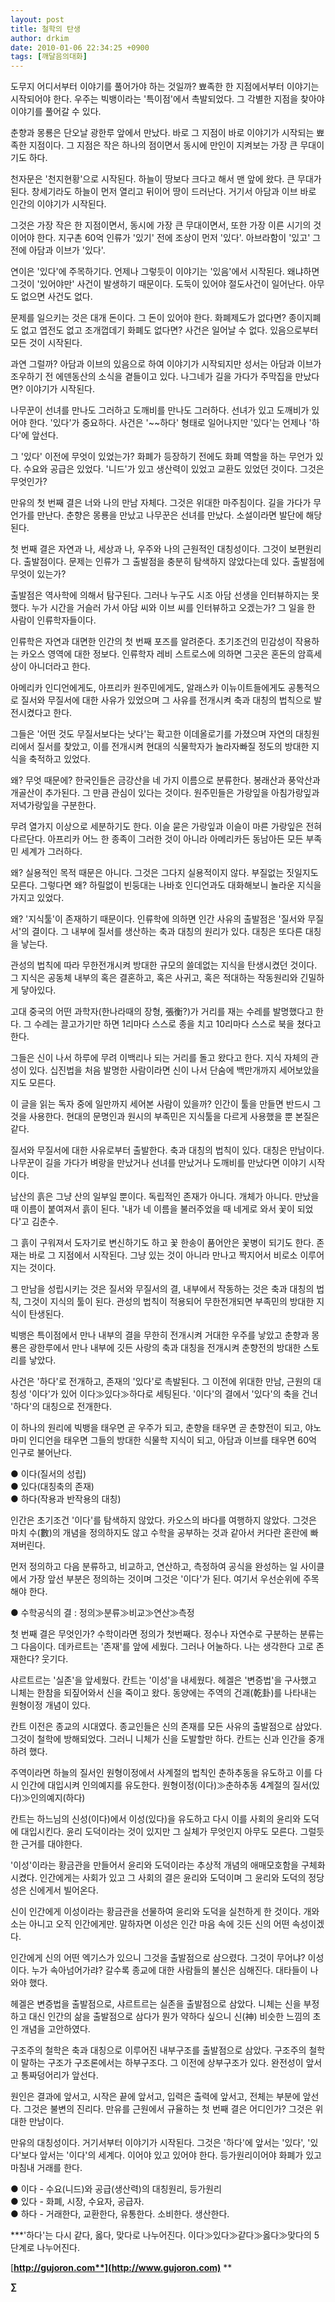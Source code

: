 ```yaml
---
layout: post
title: 철학의 탄생
author: drkim
date: 2010-01-06 22:34:25 +0900
tags: [깨달음의대화]
---
```

 도무지 어디서부터 이야기를 풀어가야 하는 것일까? 뾰족한 한 지점에서부터 이야기는 시작되어야 한다. 우주는 빅뱅이라는 '특이점'에서 촉발되었다. 그 각별한 지점을 찾아야 이야기를 풀어갈 수 있다. 

춘향과 몽룡은 단오날 광한루 앞에서 만났다. 바로 그 지점이 바로 이야기가 시작되는 뾰족한 지점이다. 그 지점은 작은 하나의 점이면서 동시에 만인이 지켜보는 가장 큰 무대이기도 하다. 

천자문은 '천지현황'으로 시작된다. 하늘이 땅보다 크다고 해서 맨 앞에 왔다. 큰 무대가 된다. 창세기라도 하늘이 먼저 열리고 뒤이어 땅이 드러난다. 거기서 아담과 이브 바로 인간의 이야기가 시작된다. 

그것은 가장 작은 한 지점이면서, 동시에 가장 큰 무대이면서, 또한 가장 이른 시기의 것이어야 한다. 지구촌 60억 인류가 '있기' 전에 조상이 먼저 '있다'. 아브라함이 '있고' 그 전에 아담과 이브가 '있다'. 

연이은 '있다'에 주목하기다. 언제나 그렇듯이 이야기는 '있음'에서 시작된다. 왜냐하면 그것이 '있어야만' 사건이 발생하기 때문이다. 도둑이 있어야 절도사건이 일어난다. 아무도 없으면 사건도 없다.

문제를 일으키는 것은 대개 돈이다. 그 돈이 있어야 한다. 화폐제도가 없다면? 종이지폐도 없고 엽전도 없고 조개껍데기 화폐도 없다면? 사건은 일어날 수 없다. 있음으로부터 모든 것이 시작된다. 

과연 그럴까? 아담과 이브의 있음으로 하여 이야기가 시작되지만 성서는 아담과 이브가 조우하기 전 에덴동산의 소식을 곁들이고 있다. 나그네가 길을 가다가 주막집을 만났다면? 이야기가 시작된다. 

나무꾼이 선녀를 만나도 그러하고 도깨비를 만나도 그러하다. 선녀가 있고 도깨비가 있어야 한다. '있다'가 중요하다. 사건은 '~~하다' 형태로 일어나지만 '있다'는 언제나 '하다'에 앞선다. 

그 '있다' 이전에 무엇이 있었는가? 화폐가 등장하기 전에도 화폐 역할을 하는 무언가 있다. 수요와 공급은 있었다. '니드'가 있고 생산력이 있었고 교환도 있었던 것이다. 그것은 무엇인가? 

만유의 첫 번째 결은 너와 나의 만남 자체다. 그것은 위대한 마주침이다. 길을 가다가 무언가를 만난다. 춘향은 몽룡을 만났고 나무꾼은 선녀를 만났다. 소설이라면 발단에 해당된다. 

첫 번째 결은 자연과 나, 세상과 나, 우주와 나의 근원적인 대칭성이다. 그것이 보편원리다. 출발점이다. 문제는 인류가 그 출발점을 충분히 탐색하지 않았다는데 있다. 출발점에 무엇이 있는가? 

출발점은 역사학에 의해서 탐구된다. 그러나 누구도 시조 아담 선생을 인터뷰하지는 못했다. 누가 시간을 거슬러 가서 아담 씨와 이브 씨를 인터뷰하고 오겠는가? 그 일을 한 사람이 인류학자들이다. 

인류학은 자연과 대면한 인간의 첫 번째 포즈를 알려준다. 초기조건의 민감성이 작용하는 카오스 영역에 대한 정보다. 인류학자 레비 스트로스에 의하면 그곳은 혼돈의 암흑세상이 아니더라고 한다. 

아메리카 인디언에게도, 아프리카 원주민에게도, 알래스카 이뉴이트들에게도 공통적으로 질서와 무질서에 대한 사유가 있었으며 그 사유를 전개시켜 축과 대칭의 법칙으로 발전시켰다고 한다. 

그들은 '어떤 것도 무질서보다는 낫다'는 확고한 이데올로기를 가졌으며 자연의 대칭원리에서 질서를 찾았고, 이를 전개시켜 현대의 식물학자가 놀라자빠질 정도의 방대한 지식을 축적하고 있었다. 

왜? 무엇 때문에? 한국인들은 금강산을 네 가지 이름으로 분류한다. 봉래산과 풍악산과 개골산이 추가된다. 그 만큼 관심이 있다는 것이다. 원주민들은 가랑잎을 아침가랑잎과 저녁가랑잎을 구분한다. 

무려 열가지 이상으로 세분하기도 한다. 이슬 묻은 가랑잎과 이슬이 마른 가랑잎은 전혀 다르단다. 아프리카 어느 한 종족이 그러한 것이 아니라 아메리카든 동남아든 모든 부족민 세계가 그러하다.

왜? 실용적인 목적 때문은 아니다. 그것은 그다지 실용적이지 않다. 부질없는 짓일지도 모른다. 그렇다면 왜? 하릴없이 빈둥대는 나바호 인디언과도 대화해보니 놀라운 지식을 가지고 있었다.

왜? '지식툴'이 존재하기 때문이다. 인류학에 의하면 인간 사유의 출발점은 '질서와 무질서'의 결이다. 그 내부에 질서를 생산하는 축과 대칭의 원리가 있다. 대칭은 또다른 대칭을 낳는다. 

관성의 법칙에 따라 무한전개시켜 방대한 규모의 쓸데없는 지식을 탄생시켰던 것이다. 그 지식은 공동체 내부의 혹은 결혼하고, 혹은 사귀고, 혹은 적대하는 작동원리와 긴밀하게 닿아있다. 

고대 중국의 어떤 과학자(한나라때의 장형, 張衡?)가 거리를 재는 수레를 발명했다고 한다. 그 수레는 끌고가기만 하면 1리마다 스스로 종을 치고 10리마다 스스로 북을 쳤다고 한다. 

그들은 신이 나서 하루에 무려 이백리나 되는 거리를 돌고 왔다고 한다. 지식 자체의 관성이 있다. 십진법을 처음 발명한 사람이라면 신이 나서 단숨에 백만개까지 세어보았을지도 모른다. 

이 글을 읽는 독자 중에 일만까지 세어본 사람이 있을까? 인간이 툴을 만들면 반드시 그것을 사용한다. 현대의 문명인과 원시의 부족민은 지식툴을 다르게 사용했을 뿐 본질은 같다. 

질서와 무질서에 대한 사유로부터 출발한다. 축과 대칭의 법칙이 있다. 대칭은 만남이다. 나무꾼이 길을 가다가 벼랑을 만났거나 선녀를 만났거나 도깨비를 만났다면 이야기 시작이다.

남산의 흙은 그냥 산의 일부일 뿐이다. 독립적인 존재가 아니다. 개체가 아니다. 만났을 때 이름이 붙여져서 흙이 된다. '내가 네 이름을 불러주었을 때 네게로 와서 꽃이 되었다'고 김춘수.

그 흙이 구워져서 도자기로 변신하기도 하고 꽃 한송이 품어안은 꽃병이 되기도 한다. 존재는 바로 그 지점에서 시작된다. 그냥 있는 것이 아니라 만나고 짝지어서 비로소 이루어지는 것이다.

그 만남을 성립시키는 것은 질서와 무질서의 결, 내부에서 작동하는 것은 축과 대칭의 법칙, 그것이 지식의 툴이 된다. 관성의 법칙이 적용되어 무한전개되면 부족민의 방대한 지식이 탄생된다.

빅뱅은 특이점에서 만나 내부의 결을 무한히 전개시켜 거대한 우주를 낳았고 춘향과 몽룡은 광한루에서 만나 내부에 깃든 사랑의 축과 대칭을 전개시켜 춘향전의 방대한 스토리를 낳았다.

사건은 '하다'로 전개하고, 존재의 '있다'로 촉발된다. 그 이전에 위대한 만남, 근원의 대칭성 '이다'가 있어 이다≫있다≫하다로 세팅된다. '이다'의 결에서 '있다'의 축을 건너 '하다'의 대칭으로 전개한다.

이 하나의 원리에 빅뱅을 태우면 곧 우주가 되고, 춘향을 태우면 곧 춘향전이 되고, 야노마미 인디언을 태우면 그들의 방대한 식물학 지식이 되고, 아담과 이브를 태우면 60억 인구로 불어난다. 

● 이다(질서의 성립)   
● 있다(대칭축의 존재)   
● 하다(작용과 반작용의 대칭)

인간은 초기조건 '이다'를 탐색하지 않았다. 카오스의 바다를 여행하지 않았다. 그것은 마치 수(數)의 개념을 정의하지도 않고 수학을 공부하는 것과 같아서 커다란 혼란에 빠져버린다. 

먼저 정의하고 다음 분류하고, 비교하고, 연산하고, 측정하여 공식을 완성하는 일 사이클에서 가장 앞선 부분은 정의하는 것이며 그것은 '이다'가 된다. 여기서 우선순위에 주목해야 한다.

● 수학공식의 결 : 정의≫분류≫비교≫연산≫측정

첫 번째 결은 무엇인가? 수학이라면 정의가 첫번째다. 정수나 자연수로 구분하는 분류는 그 다음이다. 데카르트는 '존재'를 앞에 세웠다. 그러나 어눌하다. 나는 생각한다 고로 존재한다? 웃기다. 

샤르트르는 '실존'을 앞세웠다. 칸트는 '이성'을 내세웠다. 헤겔은 '변증법'을 구사했고 니체는 한참을 되짚어와서 신을 죽이고 왔다. 동양에는 주역의 건괘(乾卦)를 나타내는 원형이정 개념이 있다.

칸트 이전은 종교의 시대였다. 종교인들은 신의 존재를 모든 사유의 출발점으로 삼았다. 그것이 철학에 방해되었다. 그러니 니체가 신을 도발할만 하다. 칸트는 신과 인간을 중개하려 했다. 

주역이라면 하늘의 질서인 원형이정에서 사계절의 법칙인 춘하추동을 유도하고 이를 다시 인간에 대입시켜 인의예지를 유도한다. 원형이정(이다)≫춘하추동 4계절의 질서(있다)≫인의예지(하다)

칸트는 하느님의 신성(이다)에서 이성(있다)을 유도하고 다시 이를 사회의 윤리와 도덕에 대입시킨다. 윤리 도덕이라는 것이 있지만 그 실체가 무엇인지 아무도 모른다. 그럴듯한 근거를 대야한다.

'이성'이라는 황금관을 만들어서 윤리와 도덕이라는 추상적 개념의 애매모호함을 구체화시켰다. 인간에게는 사회가 있고 그 사회의 결은 윤리와 도덕이며 그 윤리와 도덕의 정당성은 신에게서 빌어온다.

신이 인간에게 이성이라는 황금관을 선물하여 윤리와 도덕을 실천하게 한 것이다. 개와 소는 아니고 오직 인간에게만. 말하자면 이성은 인간 마음 속에 깃든 신의 어떤 속성이겠다. 

인간에게 신의 어떤 엑기스가 있으니 그것을 출발점으로 삼으렸다. 그것이 무어냐? 이성이다. 누가 속아넘어가랴? 갈수록 종교에 대한 사람들의 불신은 심해진다. 대타들이 나와야 했다. 

헤겔은 변증법을 출발점으로, 샤르트르는 실존을 출발점으로 삼았다. 니체는 신을 부정하고 대신 인간의 삶을 출발점으로 삼다가 뭔가 약하다 싶으니 신(神) 비슷한 느낌의 초인 개념을 고안하였다. 

구조주의 철학은 축과 대칭으로 이루어진 내부구조를 출발점으로 삼았다. 구조주의 철학이 말하는 구조가 구조론에서는 하부구조다. 그 이전에 상부구조가 있다. 완전성이 앞서고 통짜덩어리가 앞선다. 

원인은 결과에 앞서고, 시작은 끝에 앞서고, 입력은 출력에 앞서고, 전체는 부분에 앞선다. 그것은 불변의 진리다. 만유를 근원에서 규율하는 첫 번째 결은 어디인가? 그것은 위대한 만남이다. 

만유의 대칭성이다. 거기서부터 이야기가 시작된다. 그것은 '하다'에 앞서는 '있다', '있다'보다 앞서는 '이다'의 세계다. 이어야 있고 있어야 한다. 등가원리이어야 화폐가 있고 마침내 거래를 한다.

● 이다 - 수요(니드)와 공급(생산력)의 대칭원리, 등가원리  
● 있다 - 화폐, 시장, 수요자, 공급자.  
● 하다 - 거래한다, 교환한다, 유통한다. 소비한다. 생산한다.

\***'하다'는 다시 같다, 옳다, 맞다로 나누어진다. 이다≫있다≫같다≫옳다≫맞다의 5단계로 나누어진다.

[**http://gujoron.com**](http://www.gujoron.com)** 
**

**∑**